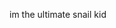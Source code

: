 im the ultimate snail kid

<!---
heraldicscriptures/heraldicscriptures is a ✨ special ✨ repository because its `README.md` (this file) appears on your GitHub profile.
You can click the Preview link to take a look at your changes.
--->
